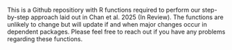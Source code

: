 This is a Github repositiory with R functions required to perform our step-by-step approach laid out in Chan et al. 2025 (In Review). 
The functions are unlikely to change but will update if and when major changes occur in dependent packages. 
Please feel free to reach out if you have any problems regarding these functions. 
